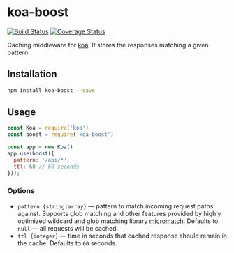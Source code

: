 # koa-boost
[![Build Status](https://travis-ci.org/fortis/koa-boost.svg?branch=master)](https://travis-ci.org/fortis/koa-boost)
[![Coverage Status](https://coveralls.io/repos/github/fortis/koa-boost/badge.svg)](https://coveralls.io/github/fortis/koa-boost)

Caching middleware for [koa](https://github.com/koajs/koa). It stores the responses matching a given pattern.

## Installation

```sh
npm install koa-boost --save
```

## Usage

```js
const Koa = require('koa')
const boost = require('koa-boost')

const app = new Koa()
app.use(boost({
  pattern: '/api/*',
  ttl: 60 // 60 seconds
}));
```

### Options

* `pattern {string|array}` &mdash;  pattern to match incoming request paths against. Supports glob matching and other
features provided by highly optimized wildcard and glob matching library [micromatch](https://github.com/micromatch/micromatch). Defaults to `null` &mdash; all requests will be cached.
* `ttl {integer}` &mdash; time in seconds that cached response should remain in the cache. Defaults to `60` seconds.
